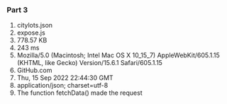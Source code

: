 ### Part 3
1. citylots.json
2. expose.js
3. 778.57 KB
4. 243 ms
5. Mozilla/5.0 (Macintosh; Intel Mac OS X 10_15_7) AppleWebKit/605.1.15 (KHTML, like Gecko) Version/15.6.1 Safari/605.1.15
6. GitHub.com
7. Thu, 15 Sep 2022 22:44:30 GMT
8. application/json; charset=utf-8
9. The function fetchData() made the request